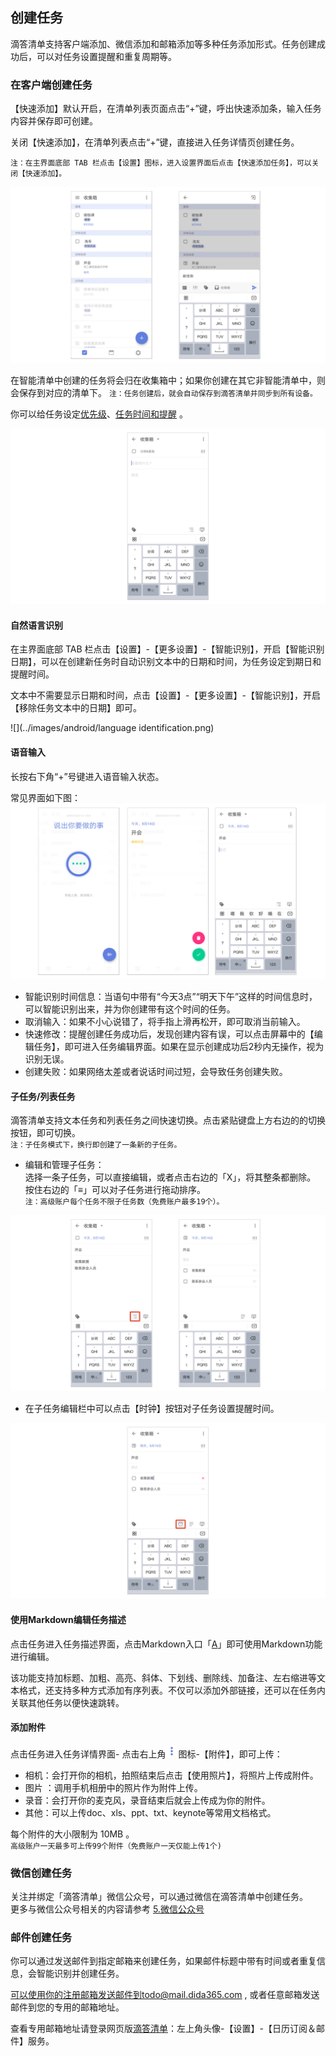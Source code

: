 ## 创建任务

滴答清单支持客户端添加、微信添加和邮箱添加等多种任务添加形式。任务创建成功后，可以对任务设置提醒和重复周期等。


### 在客户端创建任务

【快速添加】默认开启，在清单列表页面点击“+”键，呼出快速添加条，输入任务内容并保存即可创建。

关闭【快速添加】，在清单列表点击“+”键，直接进入任务详情页创建任务。

`注：在主界面底部 TAB 栏点击【设置】图标，进入设置界面后点击【快速添加任务】，可以关闭【快速添加】。`

![](../images/android/add20task.png)

在智能清单中创建的任务将会归在收集箱中；如果你创建在其它非智能清单中，则会保存到对应的清单下。 `注：任务创建后，就会自动保存到滴答清单并同步到所有设备。`

你可以给任务设定[优先级](managetask.md)、[任务时间和提醒](task/reminder.md) 。

![](../images/android/Task20default.png)

#### 自然语言识别

在主界面底部 TAB 栏点击【设置】-【更多设置】-【智能识别】，开启【智能识别日期】，可以在创建新任务时自动识别文本中的日期和时间，为任务设定到期日和提醒时间。

文本中不需要显示日期和时间，点击【设置】-【更多设置】-【智能识别】，开启【移除任务文本中的日期】即可。

![](../images/android/language identification.png)

#### 语音输入

长按右下角“+”号键进入语音输入状态。

常见界面如下图： ![](../images/android/image31040.png)

* 智能识别时间信息：当语句中带有“今天3点”“明天下午”这样的时间信息时，可以智能识别出来，并为你创建带有这个时间的任务。
* 取消输入：如果不小心说错了，将手指上滑再松开，即可取消当前输入。
* 快速修改：提醒创建任务成功后，发现创建内容有误，可以点击屏幕中的【编辑任务】，即可进入任务编辑界面。如果在显示创建成功后2秒内无操作，视为识别无误。
* 创建失败：如果网络太差或者说话时间过短，会导致任务创建失败。

#### 子任务/列表任务

滴答清单支持文本任务和列表任务之间快速切换。点击紧贴键盘上方右边的的切换按钮，即可切换。 <br >`注：子任务模式下，换行即创建了一条新的子任务。`

* 编辑和管理子任务：
  <br>选择一条子任务，可以直接编辑，或者点击右边的「X」，将其整条都删除。
  <br >按住右边的「≡」可以对子任务进行拖动排序。
  <br >`注：高级账户每个任务不限子任务数（免费账户最多19个）。`

![](../images/android/listandtask.png)

* 在子任务编辑栏中可以点击【时钟】按钮对子任务设置提醒时间。

![](../images/android/ziremind.png)

#### 使用Markdown编辑任务描述

点击任务进入任务描述界面，点击Markdown入口「<u>A</u>」即可使用Markdown功能进行编辑。

该功能支持加标题、加粗、高亮、斜体、下划线、删除线、加备注、左右缩进等文本格式，还支持多种方式添加有序列表。不仅可以添加外部链接，还可以在任务内关联其他任务以便快速跳转。

#### 添加附件

点击任务进入任务详情界面- 点击右上角<img src="../images/android/image001.png" title="更多" width="20" />图标-【附件】，即可上传：

* 相机：会打开你的相机，拍照结束后点击【使用照片】，将照片上传成附件。
* 图片 ：调用手机相册中的照片作为附件上传。
* 录音：会打开你的麦克风，录音结束后就会上传成为你的附件。
* 其他：可以上传doc、xls、ppt、txt、keynote等常用文档格式。

每个附件的大小限制为 10MB 。 <br >`高级账户一天最多可上传99个附件（免费账户一天仅能上传1个)`

### 微信创建任务

关注并绑定「滴答清单」微信公众号，可以通过微信在滴答清单中创建任务。 <br >更多与微信公众号相关的内容请参考 [5.微信公众号](../wechat.md)

### 邮件创建任务

你可以通过发送邮件到指定邮箱来创建任务，如果邮件标题中带有时间或者重复信息，会智能识别并创建任务。

可以使用你的注册邮箱发送邮件到todo@mail.dida365.com , 或者任意邮箱发送邮件到您的专用的邮箱地址。

查看专用邮箱地址请登录网页版[滴答清单](https://www.dida365.com/)：左上角头像-【设置】-【日历订阅＆邮件】服务。


